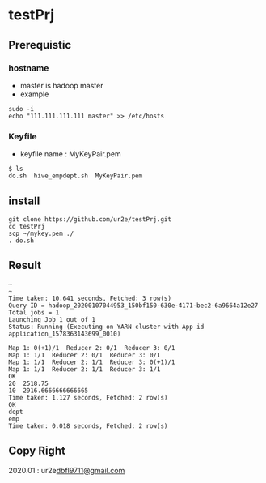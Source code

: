 # testPrj
## Prerequistic
### hostname
* master is hadoop master
* example
```
sudo -i 
echo "111.111.111.111 master" >> /etc/hosts
```

### Keyfile
* keyfile name : MyKeyPair.pem
```
$ ls 
do.sh  hive_empdept.sh  MyKeyPair.pem
```

## install
```
git clone https://github.com/ur2e/testPrj.git
cd testPrj
scp ~/mykey.pem ./
. do.sh
```

## Result
```
~
~
Time taken: 10.641 seconds, Fetched: 3 row(s)
Query ID = hadoop_20200107044953_150bf150-630e-4171-bec2-6a9664a12e27
Total jobs = 1
Launching Job 1 out of 1
Status: Running (Executing on YARN cluster with App id application_1578363143699_0010)

Map 1: 0(+1)/1	Reducer 2: 0/1	Reducer 3: 0/1
Map 1: 1/1	Reducer 2: 0/1	Reducer 3: 0/1
Map 1: 1/1	Reducer 2: 1/1	Reducer 3: 0(+1)/1
Map 1: 1/1	Reducer 2: 1/1	Reducer 3: 1/1
OK
20	2518.75
10	2916.6666666666665
Time taken: 1.127 seconds, Fetched: 2 row(s)
OK
dept
emp
Time taken: 0.018 seconds, Fetched: 2 row(s)
```

## Copy Right
2020.01 : ur2e<dbfl9711@gmail.com>

